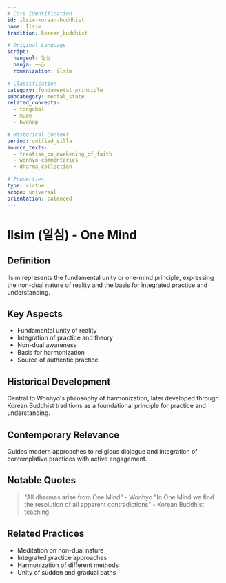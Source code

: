 ```yaml
---
# Core Identification
id: ilsim-korean-buddhist
name: Ilsim
tradition: korean_buddhist

# Original Language
script:
  hangeul: 일심
  hanja: 一心
  romanization: ilsim

# Classification
category: fundamental_principle
subcategory: mental_state
related_concepts:
  - tongchal
  - muae
  - hwahap

# Historical Context
period: unified_silla
source_texts:
  - treatise_on_awakening_of_faith
  - wonhyo_commentaries
  - dharma_collection

# Properties
type: virtue
scope: universal
orientation: balanced
---
```


# Ilsim (일심) - One Mind

## Definition
Ilsim represents the fundamental unity or one-mind principle, expressing the non-dual nature of reality and the basis for integrated practice and understanding.

## Key Aspects
- Fundamental unity of reality
- Integration of practice and theory
- Non-dual awareness
- Basis for harmonization
- Source of authentic practice

## Historical Development
Central to Wonhyo's philosophy of harmonization, later developed through Korean Buddhist traditions as a foundational principle for practice and understanding.

## Contemporary Relevance
Guides modern approaches to religious dialogue and integration of contemplative practices with active engagement.

## Notable Quotes
> "All dharmas arise from One Mind" - Wonhyo
> "In One Mind we find the resolution of all apparent contradictions" - Korean Buddhist teaching

## Related Practices
- Meditation on non-dual nature
- Integrated practice approaches
- Harmonization of different methods
- Unity of sudden and gradual paths